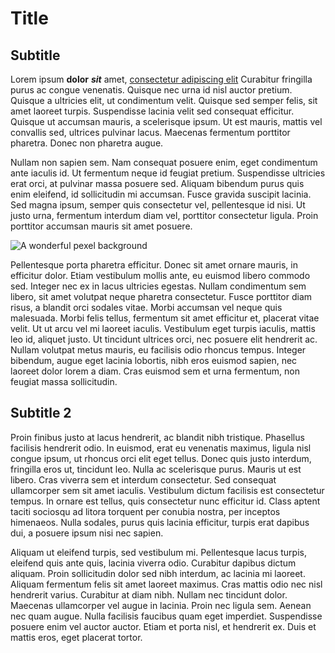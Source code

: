 # Title
## Subtitle
 Lorem ipsum __dolor__ ___sit___ amet, [consectetur adipiscing elit](https://start.duckduckgo.com/) Curabitur fringilla purus ac congue venenatis. Quisque nec urna id nisl auctor pretium. Quisque a ultricies elit, ut condimentum velit. Quisque sed semper felis, sit amet laoreet turpis. Suspendisse lacinia velit sed consequat efficitur. Quisque ut accumsan mauris, a scelerisque ipsum. Ut est mauris, mattis vel convallis sed, ultrices pulvinar lacus. Maecenas fermentum porttitor pharetra. Donec non pharetra augue.

Nullam non sapien sem. Nam consequat posuere enim, eget condimentum ante iaculis id. Ut fermentum neque id feugiat pretium. Suspendisse ultricies erat orci, at pulvinar massa posuere sed. Aliquam bibendum purus quis enim eleifend, id sollicitudin mi accumsan. Fusce gravida suscipit lacinia. Sed magna ipsum, semper quis consectetur vel, pellentesque id nisi. Ut justo urna, fermentum interdum diam vel, porttitor consectetur ligula. Proin porttitor accumsan mauris sit amet posuere. 

![A wonderful pexel background](https://images.pexels.com/photos/2734512/pexels-photo-2734512.jpeg?auto=compress&cs=tinysrgb&dpr=2&h=750&w=1260)

 Pellentesque porta pharetra efficitur. Donec sit amet ornare mauris, in efficitur dolor. Etiam vestibulum mollis ante, eu euismod libero commodo sed. Integer nec ex in lacus ultricies egestas. Nullam condimentum sem libero, sit amet volutpat neque pharetra consectetur. Fusce porttitor diam risus, a blandit orci sodales vitae. Morbi accumsan vel neque quis malesuada. Morbi felis tellus, fermentum sit amet efficitur et, placerat vitae velit. Ut ut arcu vel mi laoreet iaculis. Vestibulum eget turpis iaculis, mattis leo id, aliquet justo. Ut tincidunt ultrices orci, nec posuere elit hendrerit ac. Nullam volutpat metus mauris, eu facilisis odio rhoncus tempus. Integer bibendum, augue eget lacinia lobortis, nibh eros euismod sapien, nec laoreet dolor lorem a diam. Cras euismod sem et urna fermentum, non feugiat massa sollicitudin.

## Subtitle 2

Proin finibus justo at lacus hendrerit, ac blandit nibh tristique. Phasellus facilisis hendrerit odio. In euismod, erat eu venenatis maximus, ligula nisl congue ipsum, ut rhoncus orci elit eget tellus. Donec quis justo interdum, fringilla eros ut, tincidunt leo. Nulla ac scelerisque purus. Mauris ut est libero. Cras viverra sem et interdum consectetur. Sed consequat ullamcorper sem sit amet iaculis. Vestibulum dictum facilisis est consectetur tempus. In ornare est tellus, quis consectetur nunc efficitur id. Class aptent taciti sociosqu ad litora torquent per conubia nostra, per inceptos himenaeos. Nulla sodales, purus quis lacinia efficitur, turpis erat dapibus dui, a posuere ipsum nisi nec sapien.


Aliquam ut eleifend turpis, sed vestibulum mi. Pellentesque lacus turpis, eleifend quis ante quis, lacinia viverra odio. Curabitur dapibus dictum aliquam. Proin sollicitudin dolor sed nibh interdum, ac lacinia mi laoreet. Aliquam fermentum felis sit amet laoreet maximus. Cras mattis odio nec nisl hendrerit varius. Curabitur at diam nibh. Nullam nec tincidunt dolor. Maecenas ullamcorper vel augue in lacinia. Proin nec ligula sem. Aenean nec quam augue. Nulla facilisis faucibus quam eget imperdiet. Suspendisse posuere enim vel auctor auctor. Etiam et porta nisl, et hendrerit ex. Duis et mattis eros, eget placerat tortor. 


